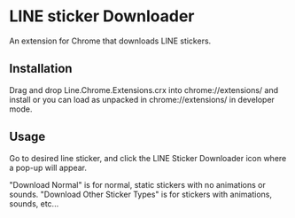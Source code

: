 # LINE sticker Downloader

An extension for Chrome that downloads LINE stickers.

## Installation

Drag and drop Line.Chrome.Extensions.crx into chrome://extensions/ and install
or you can load as unpacked in chrome://extensions/ in developer mode.

## Usage

Go to desired line sticker, and click the LINE Sticker Downloader icon where a pop-up will appear.

"Download Normal" is for normal, static stickers with no animations or sounds.
"Download Other Sticker Types" is for stickers with animations, sounds, etc...
